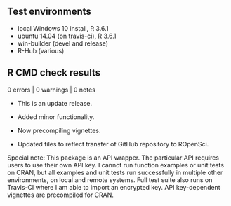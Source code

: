 ## Test environments
* local Windows 10 install, R 3.6.1
* ubuntu 14.04 (on travis-ci), R 3.6.1
* win-builder (devel and release)
* R-Hub (various)

## R CMD check results

0 errors | 0 warnings | 0 notes

* This is an update release.

* Added minor functionality.
* Now precompiling vignettes.
* Updated files to reflect transfer of GitHub repository to ROpenSci.

Special note: This package is an API wrapper. The particular API requires users to use their own API key. I cannot run function examples or unit tests on CRAN, but all examples and unit tests run successfully in multiple other environments, on local and remote systems. Full test suite also runs on Travis-CI where I am able to import an encrypted key. API key-dependent vignettes are precompiled for CRAN.
